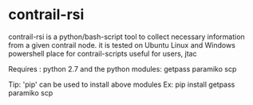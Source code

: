 # contrail-rsi
contrail-rsi is a python/bash-script tool to collect necessary information from a given contrail node. 
it is tested on Ubuntu Linux and Windows powershell
place for contrail-scripts useful for users, jtac

Requires :
  python 2.7 and the python modules: getpass paramiko scp 

  Tip: 'pip' can be used to install above modules
  Ex:
      pip install getpass paramiko scp 


